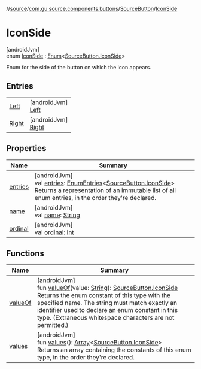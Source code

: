 //[source](../../../../index.md)/[com.gu.source.components.buttons](../../index.md)/[SourceButton](../index.md)/[IconSide](index.md)

# IconSide

[androidJvm]\
enum [IconSide](index.md) : [Enum](https://kotlinlang.org/api/latest/jvm/stdlib/kotlin/-enum/index.html)&lt;[SourceButton.IconSide](index.md)&gt; 

Enum for the side of the button on which the icon appears.

## Entries

| | |
|---|---|
| [Left](-left/index.md) | [androidJvm]<br>[Left](-left/index.md) |
| [Right](-right/index.md) | [androidJvm]<br>[Right](-right/index.md) |

## Properties

| Name | Summary |
|---|---|
| [entries](entries.md) | [androidJvm]<br>val [entries](entries.md): [EnumEntries](https://kotlinlang.org/api/latest/jvm/stdlib/kotlin.enums/-enum-entries/index.html)&lt;[SourceButton.IconSide](index.md)&gt;<br>Returns a representation of an immutable list of all enum entries, in the order they're declared. |
| [name](-right/index.md#-372974862%2FProperties%2F991810224) | [androidJvm]<br>val [name](-right/index.md#-372974862%2FProperties%2F991810224): [String](https://kotlinlang.org/api/latest/jvm/stdlib/kotlin/-string/index.html) |
| [ordinal](-right/index.md#-739389684%2FProperties%2F991810224) | [androidJvm]<br>val [ordinal](-right/index.md#-739389684%2FProperties%2F991810224): [Int](https://kotlinlang.org/api/latest/jvm/stdlib/kotlin/-int/index.html) |

## Functions

| Name | Summary |
|---|---|
| [valueOf](value-of.md) | [androidJvm]<br>fun [valueOf](value-of.md)(value: [String](https://kotlinlang.org/api/latest/jvm/stdlib/kotlin/-string/index.html)): [SourceButton.IconSide](index.md)<br>Returns the enum constant of this type with the specified name. The string must match exactly an identifier used to declare an enum constant in this type. (Extraneous whitespace characters are not permitted.) |
| [values](values.md) | [androidJvm]<br>fun [values](values.md)(): [Array](https://kotlinlang.org/api/latest/jvm/stdlib/kotlin/-array/index.html)&lt;[SourceButton.IconSide](index.md)&gt;<br>Returns an array containing the constants of this enum type, in the order they're declared. |
